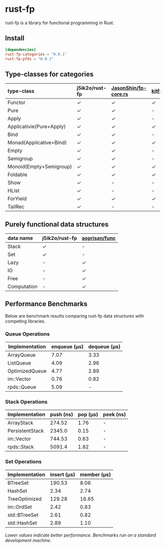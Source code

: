 # rust-fp

rust-fp is a library for functional programming in Rust.

## Install

```toml
[dependencies]
rust-fp-categories = "0.0.1"
rust-fp-pfds = "0.0.1"
```

## Type-classes for categories

|type-class|j5ik2o/rust-fp|[JasonShin/fp-core.rs](https://github.com/JasonShin/fp-core.rs)|[kitfre/Kinder](https://github.com/kitfre/Kinder)|[14427/hkt.rs](https://gist.github.com/14427/af90a21b917d2892eace)|[aoprisan/func](https://github.com/aoprisan/func)|
|:-----------------------|:------|:------|:------|:------|:------|
|Functor                 |✓|✓|✓|✓|-|
|Pure                    |✓|✓|-|-|-|
|Apply                   |✓|✓|-|-|-|
|Applicativie(Pure+Apply)|✓|✓|✓|✓|-|
|Bind                    |✓|✓|-|-|-|
|Monad(Applicative+Bind) |✓|✓|✓|✓|-|
|Empty                   |✓|✓|-|-|-|
|Semigroup               |✓|✓|-|-|-|
|Monoid(Empty+Semigroup) |✓|✓|✓|✓|-|
|Foldable                |✓|✓|✓|-|-|
|Show                    |✓|-|-|-|✓|
|HList                   |✓|-|-|-|✓|
|ForYield                |✓|✓|✓|-|-|
|TailRec                 |✓|-|-|-|✓|


## Purely functional data structures

|data name|j5ik2o/rust-fp|[aoprisan/func](https://github.com/aoprisan/func)|
|:---------|:------|:------|
|Stack|✓|-|
|Set|✓|-|
|Lazy|-|✓|
|IO|-|✓|
|Free|-|✓|
|Computation|-|✓|

## Performance Benchmarks

Below are benchmark results comparing rust-fp data structures with competing libraries.

### Queue Operations

| Implementation | enqueue (µs) | dequeue (µs) |
|----------------|--------------|--------------|
| ArrayQueue     | 7.07         | 3.33         |
| ListQueue      | 4.09         | 2.96         |
| OptimizedQueue | 4.77         | 2.89         |
| im::Vector     | 0.76         | 0.82         |
| rpds::Queue    | 5.09         | -            |

### Stack Operations

| Implementation   | push (ns) | pop (µs) | peek (ns) |
|------------------|-----------|----------|-----------|
| ArrayStack       | 274.52    | 1.76     | -         |
| PersistentStack  | 2345.0    | 0.15     | -         |
| im::Vector       | 744.53    | 0.63     | -         |
| rpds::Stack      | 5091.4    | 1.82     | -         |

### Set Operations

| Implementation      | insert (µs) | member (µs) |
|---------------------|-------------|-------------|
| BTreeSet            | 190.53      | 8.06        |
| HashSet             | 2.34        | 2.74        |
| TreeOptimized       | 129.28      | 16.65       |
| im::OrdSet          | 2.42        | 0.83        |
| std::BTreeSet       | 2.61        | 0.82        |
| std::HashSet        | 2.89        | 1.10        |

*Lower values indicate better performance. Benchmarks run on a standard development machine.*
